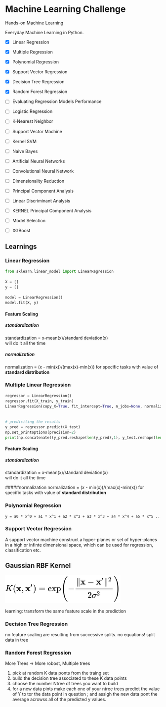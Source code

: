 # Machine Learning Challenge
Hands-on Machine Learning

Everyday Machine Learning in Python.

- [x] Linear Regression
- [x] Multiple Regression
- [x] Polynomial Regression
- [x] Support Vector Regression
- [x] Decision Tree Regression
- [x] Random Forest Regression
- [ ] Evaluating Regression Models Performance
- [ ] Logistic Regression
- [ ] K-Nearest Neighbor
- [ ] Support Vector Machine
- [ ] Kernel SVM
- [ ] Naive Bayes
- [ ] Artificial Neural Networks
- [ ] Convolutional Neural Network
- [ ] Dimensionality Reduction
- [ ] Principal Component Analysis
- [ ] Linear Discriminant Analysis
- [ ] KERNEL Principal Component Analysis
- [ ] Model Selection
- [ ] XGBoost


## Learnings

### Linear Regression
```python
from sklearn.linear_model import LinearRegression

X = []  
y = []  

model = LinearRegression()
model.fit(X, y)
```

#### Feature Scaling
##### standardization
standardization = x-mean(x)/standard deviation(x)  
 will do it all the time


##### normalization
normalization = (x - min(x))/(max(x)-min(x)) 
for specific tasks with value of **standard distribution**



### Multiple Linear Regression
```python
regressor = LinearRegression()
regressor.fit(X_train, y_train)
LinearRegression(copy_X=True, fit_intercept=True, n_jobs=None, normalize=False)


# prediciting the results
y_pred = regressor.predict(X_test)
np.set_printoptions(precision=2)
print(np.concatenate((y_pred.reshape(len(y_pred),1), y_test.reshape(len(y_test),1)),1))
```

#### Feature Scaling
##### standardization
 standardization = x-mean(x)/standard deviation(x)  
 will do it all the time


#####normalization
normalization = (x - min(x))/(max(x)-min(x)) 
for specific tasks with value of **standard distribution**



### Polynomial Regression
```
y = a0 * x^0 + a1 * x^1 + a2 * x^2 + a3 * x^3 + a4 * x^4 + a5 * x^5 ..
```


### Support Vector Regression

A support vector machine construct a hyper-planes or set of hyper-planes in a high or infinte dimensional space, which can be used for regression, classification etc. 
## Gaussian RBF Kernel

![Radial Basis](radialbasis.svg)

learning: transform the same feature scale in the prediction


### Decision Tree Regression

no feature scaling are resulting from successive splits. no equations!
split data in tree

### Random Forest Regression

More Trees -> More robost, 
Multiple trees 

1. pick at random K data ponts from the traing set
2. build the decision tree associated to these K data points
3. choose the number Ntree of trees you want to build
4. for a new data pints make each one of your ntree trees predict the value of Y to tor the data point in question ; and assigh the new data pont the average acrowss all of the predicted y values.
